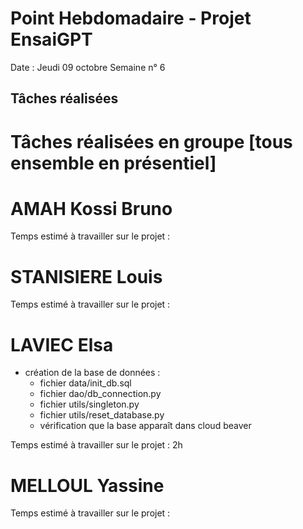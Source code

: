 # Point Hebdomadaire - Projet EnsaiGPT

Date : Jeudi 09 octobre 
Semaine n° 6

## Tâches réalisées




# Tâches réalisées en groupe [tous ensemble en présentiel]


# AMAH Kossi Bruno

Temps estimé à travailler sur le projet : 

# STANISIERE Louis


Temps estimé à travailler sur le projet : 

# LAVIEC Elsa
- création de la base de données :
  - fichier data/init_db.sql
  - fichier dao/db_connection.py
  - fichier utils/singleton.py
  - fichier utils/reset_database.py
  - vérification que la base apparaît dans cloud beaver 

Temps estimé à travailler sur le projet : 2h

# MELLOUL Yassine

  

  Temps estimé à travailler sur le projet : 
